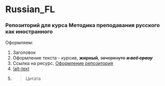 # Russian_FL
### Репозиторий для курса Методика преподавания русского как иностранного

[logo]:https://cs4.pikabu.ru/post_img/big/2014/04/05/6/1396684674_314481828.jpg "Картинка"
Оформляем:
1. Заголовок 
2. Оформление текста - *курсив*, **жирный**, ~~зачеркнуто~~ ~~*__и всё сразу__*~~
3. Ссылка на ресурс. [Оформление репозитория](https://github.com/adam-p/markdown-here/wiki/Markdown-Cheatsheet "Markdown")
4. [!alt-text][logo]
5. > Цитата


